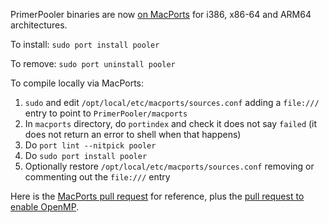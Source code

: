PrimerPooler binaries are now [on MacPorts](https://ports.macports.org/port/pooler/)
for i386, x86-64 and ARM64 architectures.

To install: `sudo port install pooler`

To remove: `sudo port uninstall pooler`

To compile locally via MacPorts:

1. `sudo` and edit `/opt/local/etc/macports/sources.conf` adding a `file:///` entry to point to `PrimerPooler/macports`
2. In `macports` directory, do `portindex` and check it does not say `failed` (it does not return an error to shell when that happens)
3. Do `port lint --nitpick pooler`
4. Do `sudo port install pooler`
5. Optionally restore `/opt/local/etc/macports/sources.conf` removing or commenting out the `file:///` entry

Here is the [MacPorts pull request](https://github.com/macports/macports-ports/pull/18108) for reference, plus the [pull request to enable OpenMP](https://github.com/macports/macports-ports/pull/18147).
